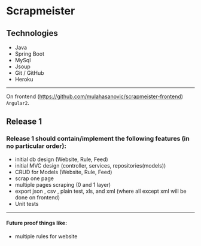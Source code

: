 # Scrapmeister
## Technologies
* Java
* Spring Boot
* MySql
* Jsoup
* Git / GitHub
* Heroku 
--------------------------
On frontend (https://github.com/mulahasanovic/scrapmeister-frontend) `Angular2`.
## Release 1

### Release 1 should contain/implement the following features (in no particular order):
* initial db design (Website, Rule, Feed)
* initial MVC design (controller, services, repositories(models))
* CRUD for Models (Website, Rule, Feed)
* scrap one page
* multiple pages scraping (0 and 1 layer)
* export json , csv , plain test, xls, and xml (where all except xml will be done on frontend)
* Unit tests

-------------------------------------

#### Future proof things like:
* multiple rules for website
